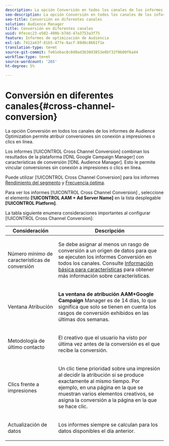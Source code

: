 ```yaml
---
description: La opción Conversión en todos los canales de los informes de Audience Optimization permite atribuir conversiones sin conexión a impresiones o clics en línea.
seo-description: La opción Conversión en todos los canales de los informes de Audience Optimization permite atribuir conversiones sin conexión a impresiones o clics en línea.
seo-title: Conversión en diferentes canales
solution: Audience Manager
title: Conversión en diferentes canales
uuid: 0fecec23-e502-490b-b7dd-47a3753a3f75
feature: Informes de optimización de Audiencia
exl-id: 7412a43f-81b5-477e-8acf-89d6c8661f1e
translation-type: tm+mt
source-git-commit: fe01ebac8c0d0ad3630d3853e0bf32f0b00f6a44
workflow-type: tm+mt
source-wordcount: '265'
ht-degree: 5%

---
```


# Conversión en diferentes canales{#cross-channel-conversion}

La opción Conversión en todos los canales de los informes de Audience Optimization permite atribuir conversiones sin conexión a impresiones o clics en línea.

Los informes [!UICONTROL Cross Channel Conversion] combinan los resultados de la plataforma [!DNL Google Campaign Manager] con características de conversión [!DNL Audience Manager]. Esto le permite vincular conversiones sin conexión a impresiones o clics en línea.

Puede utilizar [!UICONTROL Cross Channel Conversion] para los informes [Rendimiento del segmento](../../../reporting/audience-optimization-reports/aor-advertisers/segment-performance.md) y [Frecuencia óptima](../../../reporting/audience-optimization-reports/aor-advertisers/optimal-frequency.md).

Para ver los informes [!UICONTROL Cross Channel Conversion] , seleccione el elemento **[!UICONTROL AAM + Ad Server Name]** en la lista desplegable **[!UICONTROL Platform]**.

La tabla siguiente enumera consideraciones importantes al configurar [!UICONTROL Cross Channel Conversion]:

<table id="table_62590B4AB7624B619EC9AA8FF89722C9"> 
 <thead> 
  <tr> 
   <th class="entry"> Consideración </th> 
   <th class="entry"> Descripción </th> 
  </tr> 
 </thead>
 <tbody> 
  <tr> 
   <td colname="col01"> <p>Número mínimo de características de conversión </p> </td> 
   <td colname="col1"> <p>Se debe asignar al menos un rasgo de conversión a un origen de datos para que se ejecuten los informes <span class="wintitle"> Conversión en todos los canales</span>. Consulte <a href="../../../features/traits/create-onboarded-rule-based-traits.md"> Información básica para características</a> para obtener más información sobre características. </p> </td> 
  </tr>
  <tr> 
   <td> <p>Ventana Atribución </p> </td> 
   <td> <p> <b><span class="uicontrol"> La ventana de atribución AAM+Google Campaign </span></b> Manager es de 14 días, lo que significa que solo se tienen en cuenta los rasgos de conversión exhibidos en las últimas dos semanas. </p> </td> 
  </tr> 
  <tr> 
   <td> <p>Metodología de último contacto </p> </td> 
   <td> <p>El creativo que el usuario ha visto por última vez antes de la conversión es el que recibe la conversión. </p> </td> 
  </tr> 
  <tr> 
   <td> <p>Clics frente a impresiones </p> </td> 
   <td> <p>Un clic tiene prioridad sobre una impresión al decidir la atribución si se produce exactamente al mismo tiempo. Por ejemplo, en una página en la que se muestran varios elementos creativos, se asigna la conversión a la página en la que se hace clic. </p> </td> 
  </tr> 
  <tr> 
   <td> <p>Actualización de datos </p> </td> 
   <td> <p>Los informes siempre se calculan para los datos disponibles el día anterior. </p> </td> 
  </tr> 
 </tbody> 
</table>
